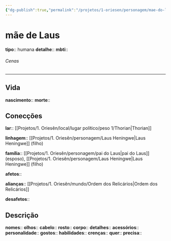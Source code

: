 ```yaml
---
{"dg-publish":true,"permalink":"/projetos/1-oriesen/personagem/mae-do-laus/"}
---
```



# mãe de Laus
**tipo**:: humana
**detalhe**:: 
**mbti**:: 

###### Cenas



---
## Vida
**nascimento**:: 
**morte**:: 


## Conecções
**lar**:: [[Projetos/1. Oriesên/local/lugar político/peso 1/Thorian|Thorian]]

**linhagem**:: [[Projetos/1. Oriesên/personagem/Laus Heningwe|Laus Heningwe]] (filho)

**família**:: [[Projetos/1. Oriesên/personagem/pai do Laus|pai do Laus]] (esposo), [[Projetos/1. Oriesên/personagem/Laus Heningwe|Laus Heningwe]] (filho)

**afetos**:: 

**alianças**:: [[Projetos/1. Oriesên/mundo/Ordem dos Relicários|Ordem dos Relicários]]

**desafetos**:: 


## Descrição
**nomes**:: 
**olhos**:: 
**cabelo**:: 
**rosto**:: 
**corpo**:: 
**detalhes**:: 
**acessórios**:: 
**personalidade**:: 
**gostos**:: 
**habilidades**:: 
**crenças**:: 
**quer**:: 
**precisa**:: 